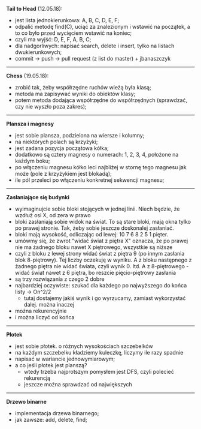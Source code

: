 **Tail to Head** (12.05.18):
- jest lista jednokierunkowa: A, B, C, D, E, F;
- odpalić metodę find(C), uciąć za znalezionym i wstawić na początek, a to co było przed wycięciem wstawić na koniec;
- czyli ma wyjść: D, E, F, A, B, C;
- dla nadgorliwych: napisać search, delete i insert, tylko na listach dwukierunkowych;
- commit -> push -> pull request (z list do master) + jbanaszczyk

---

**Chess** (19.05.18):
- zrobić tak, żeby współrzędne ruchów wieżą była klasą;
- metoda ma zapisywać wyniki do obiektów klasy;
- potem metoda dodająca współrzędne do współrzędnych (sprawdzać, czy nie wyszło poza zakres);

---

**Plansza i magnesy**
- jest sobie plansza, podzielona na wiersze i kolumny;
- na niektórych polach są krzyżyki;
- jest zadana pozycja początowa kółka;
- dodatkowo są cztery magnesy o numerach: 1, 2, 3, 4, położone na każdym boku;
- po włączeniu magnesu kółko leci najbliżej w stornę tego magnesu jak może (pole z krzyżykiem jest blokadą);
- ile pól przeleci po włączeniu konkretnej sekwencji magnesu;

---

**Zasłaniające się budynki**
- wyimaginujcie sobie bloki stojących w jednej linii. Niech będzie, że wzdłuż osi X, od zera w prawo
- bloki zasłaniają sobie widok na świat. To są stare bloki, mają okna tylko po prawej stronie. Tak, żeby sobie jeszcze doskonalej zasłaniać.
- bloki mają wysokość, odliczając od lewej: 10 7 6 8 2 5 1 pięter.
- umówmy się, że zwrot "widać świat z piętra X" oznacza, że po prawej nie ma żadnego bloku nawet X piętrowego, wszystkie są niższe
- czyli z bloku z lewej strony widać świat z piętra 9 (po innym zasłania blok 8-piętrowy). Tej liczby oczekuję w wyniku. A z bloku następnego z żadnego piętra nie widać świata, czyli wynik 0. Itd. A z 8-piętrowego - widać świat nawet z 6 piętra, bo reszcie pięcio-piętrowy zasłania
- są trzy rozwiązania z czego 2 dobre
- najbardziej oczywiste: szukać dla każdego po najwyższego do końca listy -> On^2/2
    - tutaj dostajemy jakiś wynik i go wyrzucamy, zamiast wykorzystać dalej. można inaczej
- można rekurencyjnie
- i można liczyć od końca

---

**Płotek**
- jest sobie płotek. o różnych wysokościach szczebelków
- na każdym szczebelku kładziemy kuleczkę, liczymy ile razy spadnie
- napisać w wariancie jednowymiarowym;
- a co jeśli płotek jest planszą?
    - wtedy trzeba najprotszym pomysłem jest DFS, czyli polecieć rekurencją
    - jeszcze można sprawdzać od największych

---

**Drzewo binarne**
- implementacja drzewa binarnego;
- jak zawsze: add, delete, find;

